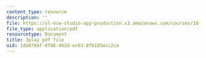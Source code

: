 ```yaml
---
content_type: resource
description: ''
file: https://ol-ocw-studio-app-production.s3.amazonaws.com/courses/18-02-multivariable-calculus-fall-2007/1dd4794f4f464b2dec638f6185ecc2ca_YBajUR3EFSM.pdf
file_type: application/pdf
resourcetype: Document
title: 3play pdf file
uid: 1dd4794f-4f46-4b2d-ec63-8f6185ecc2ca
---
```


